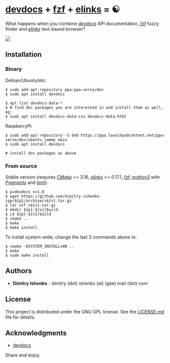 # [devdocs](https://devdocs.io) + [fzf](https://github.com/junegunn/fzf) + [elinks](http://elinks.or.cz) = ☯

What happens when you combine _[devdocs](https://devdocs.io)_ API documentation, _[fzf](https://github.com/junegunn/fzf)_ fuzzy finder and _[elinks](http://elinks.or.cz)_ text-based browser?

![](./image/showcase.gif)

## Installation

### Binary

Debian/Ubuntu/etc:

```shell
$ sudo add-apt-repository ppa:ppa-verse/dev
$ sudo apt install devdocs
```
```shell
$ apt list devdocs-data-*
$ # find doc packages you are interested in and install them as well, eg:
$ sudo apt install devdocs-data-css devdocs-data-html
```

RaspberryPi:

```shell
$ sudo add-apt-repository -S deb https://ppa.launchpadcontent.net/ppa-verse/dev/ubuntu jammy main
$ sudo apt install devdocs
```
```shell
# install doc packages as above
```

### From source

Stable version (requires _[CMake](https://cmake.org/)_ >= 3.16, _[elinks](http://elinks.or.cz)_ >= 0.17.1, _[fzf](https://github.com/junegunn/fzf)_, _[python3](https://www.python.org/)_ with _[Pygments](https://pygments.org)_ and _[lxml](https://lxml.de)_).

```shell
$ p=devdocs v=1.0
$ wget https://github.com/dimitry-ishenko-cpp/${p}/archive/v${v}.tar.gz
$ tar xzf v${v}.tar.gz
$ mkdir ${p}-${v}/build
$ cd ${p}-${v}/build
$ cmake ..
$ make
$ make install
```

To install system-wide, change the last 3 commands above to:
```shell
$ cmake -DSYSTEM_INSTALL=ON ..
$ make
$ sudo make install
```

## Authors

* **Dimitry Ishenko** - dimitry (dot) ishenko (at) (gee) mail (dot) com

## License

This project is distributed under the GNU GPL license. See the [LICENSE.md](LICENSE.md) file for details.

## Acknowledgments

* [devdocs](https://devdocs.io)

Share and enjoy.

